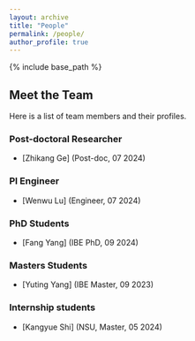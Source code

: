 ```yaml
---
layout: archive
title: "People"
permalink: /people/
author_profile: true
---
```


{% include base_path %}

## Meet the Team

Here is a list of team members and their profiles.

<!-- <img src="https://jiaoyangli.me/images/logo-white-background.png" title="logo" width="800pt" alt="ARCS Lab"/> -->

<!-- ## Current Members -->
### Post-doctoral Researcher
- [Zhikang Ge] (Post-doc, 07 2024)

### PI Engineer
- [Wenwu Lu] (Engineer, 07 2024)

### PhD Students
- [Fang Yang] (IBE PhD, 09 2024)

<!-- <img src="https://jiaoyangli.me/images/philiphuang.jpg" style="float:left;width:100pt;padding-right:10px;"  alt="Philip Huang"/>
<p>
    Philip Huang received a BASc in Engineering Science in 2021 and an MSc in Computer Science in 2023 from the University of Toronto. 
    His research interests include multi-robot collaboration, task and motion planning, and machine learning. 
    A long-term goal of his research is to develop algorithms that enable individual robots and robot teams to accomplish complex and long-horizon tasks in dynamic and uncertain environments.
</p>
<br clear="all"> -->

<!-- - [Yorai Shaoul](https://yoraish.com/) (RI PhD, Fall 2022) -->

<!-- <img src="https://jiaoyangli.me/images/yoraishaoul.jpg" style="float:left;width:100pt;padding-right:10px;"  alt="Yorai Shaoul"/>
<p>
    Yorai earned a B.Sc. in Electrical Engineering and Computer Science from the Massachusetts Institute of Technology in 2021. 
    His research interests span multi-robot task and motion planning, robotic manipulation, statistical learning, and computer vision. 
    He works to harness insights from established planning algorithms to address messy real-world challenges in manipulation.
</p> -->
<!-- <details>
  <summary>Publications</summary>
  <ul>
    <li>
        <a href="https://jiaoyangli.me/publications/ShaoulSoCS24">Unconstraining Multi-Robot Manipulation: Enabling Arbitrary Constraints in ECBS with Bounded Sub-Optimality</a>.         
        Yorai Shaoul, Rishi Veerapaneni, Maxim Likhachev and Jiaoyang Li.
        Symposium on Combinatorial Search (SoCS), pages 109-117, 2024.
    </li>
    <li>
        <a href="https://jiaoyangli.me/publications/ShaoulICAPS24">Accelerating Search-Based Planning for Multi-Robot Manipulation by Leveraging Online-Generated Experiences</a> (Best Student Paper).     
        Yorai Shaoul, Itamar Mishani, Maxim Likhachev and Jiaoyang Li.      
        International Conference on Automated Planning and Scheduling (ICAPS), pages 523-531, 2024.    
    </li>
  </ul>
</details>
<br clear="all"> -->

### Masters Students

- [Yuting Yang] (IBE Master, 09 2023)

### Internship students

- [Kangyue Shi] (NSU, Master, 05 2024)

<!-- ### Undergraduate Students

- [Yifan Su](https://yifansu1301.github.io/) (CS undergraduate, Class 2025)

<img src="https://jiaoyangli.me/images/yifansu.jpg" style="float:left;width:100pt;padding-right:10px;"  alt="Yifan Su"/>
<details>
  <summary>Publications</summary>
  <ul>
    <li>
        <a href="https://jiaoyangli.me/publications/SuAAAI24">Bidirectional Temporal Plan Graph: Enabling Switchable Passing Orders for More Efficient Multi-Agent Path Finding Plan Execution</a>.     
        Yifan Su, Rishi Veerapaneni and Jiaoyang Li.      
        AAAI Conference on Artificial Intelligence (AAAI), pages 17559-17566, 2024.    
    </li>
  </ul>
</details>
<br clear="all"> -->

<!-- ### Visitors -->
<!-- 
- [Yutong Wang](https://wyt2019suzhou.github.io/) (Visiting PhD Student)

<img src="https://jiaoyangli.me/images/yutongwang.jpg" style="float:left;width:100pt;padding-right:10px;"  alt="Yutong Wang"/>
<p>
    Yutong received a B.Sc. from Shanghai University in 2020 and an M.Sc. from National University of Singapore in 2021. 
    She is currently a third-year PhD student at National University of Singapore and began visiting Carnegie Mellon University in January 2024. 
    Her research interests include Multi-Agent Reinforcement Learning, Multi-Agent Path Finding and Multi-Robot Coordination.
</p>
<br clear="all"> -->

<!-- ### Alumni -->
<!-- - [Shravan Kumar Gulvadi](https://shravangulvadi.wixsite.com/website) (Mechanical Engineering Masters, Class 2022)

<img src="https://jiaoyangli.me/images/shravan.jpg" style="float:left;width:100pt;padding-right:10px;" alt="Shravan Kumar Gulvadi"/>
<p>
    Shravan received a B.Eng. in Mechanical Engineering from The National Institute of Engineering, Mysore, India in 2016 
    and is interested in Robot Autonomy, Control, Reinforcement Learning, Multi-Robot Coordination and Artificial Intelligence.
</p>
<br clear="all"> -->


<!-- - [Ying Feng](https://www.linkedin.com/in/yinggggfeng) (CS undergraduate, graduated in 2024, now PhD student at MIT) -->
<!-- 
<img src="https://jiaoyangli.me/images/yingfeng.jpeg" style="float:left;width:100pt;padding-right:10px;"  alt="Ying Feng"/>
<details>
  <summary>Publications</summary>
  <ul>
    <li>
        <a href="https://jiaoyangli.me/publications/FengICAPS24">A Real-Time Rescheduling Algorithm for Multi-robot Plan Execution</a>.           
        Ying Feng, Adittyo Paul, Zhe Chen and Jiaoyang Li.       
        International Conference on Automated Planning and Scheduling (ICAPS), pages 201-209, 2024.        
    </li>
  </ul>
</details>
<br clear="all"> -->

<!-- - [Yimin Tang](https://github.com/TachikakaMin) (Master of Science in Robotics, graduated in 2023, now PhD student at USC)

<img src="https://jiaoyangli.me/images/yimintang.png" style="float:left;width:100pt;padding-right:10px;" alt="Yimin Tang"/>
<p>
    Yimin received a B.Eng. in Computer Science from ShanghaiTech University in 2020 
    and worked as an SDE in Microsoft AzureStack Team for a year. 
    His research is now focused on Multi-Agent Reinforcement Learning and Multi-Agent Path Finding. 
    He also participated in some publications related to grasping and human-computer interaction in ICRA and CHI. 
    He is familiar with traditional data structures and algorithms and has several prizes in NOIP, NOI, and ICPC.
</p>
<details>
  <summary>Publications</summary>
  <ul>
    <li>
        <a href="https://jiaoyangli.me/publications/TangSoCS24">ITA-ECBS: A Bounded-Suboptimal Algorithm for The Combined Target-Assignment and Path-Finding Problem</a>.        
        Yimin Tang, Sven Koenig and Jiaoyang Li.       
        Symposium on Combinatorial Search (SoCS), pages 134-142, 2024.        
    </li>
    <li>
        <a href="https://jiaoyangli.me/publications/TangMRS23">Solving Multi-Agent Target Assignment and Path Finding with a Single Constraint Tree</a> (**Best Paper Finalist**).         
        Yimin Tang, Zhongqiang Ren, Jiaoyang Li and Katia Sycara.       
        International Symposium on Multi-Robot and Multi-Agent Systems (MRS), pages 8-14, 2023.       
    </li>
  </ul>
</details>
<br clear="all"> -->